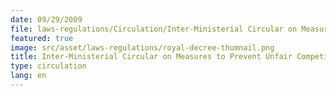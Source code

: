 ```yaml
---
date: 09/29/2009
file: laws-regulations/Circulation/Inter-Ministerial Circular on Measures to Prevent Unfair Competition in the Telecommunications Sector.pdf
featured: true
image: src/asset/laws-regulations/royal-decree-thumnail.png
title: Inter-Ministerial Circular on Measures to Prevent Unfair Competition in the Telecommunications Sector
type: circulation
lang: en
---
```

